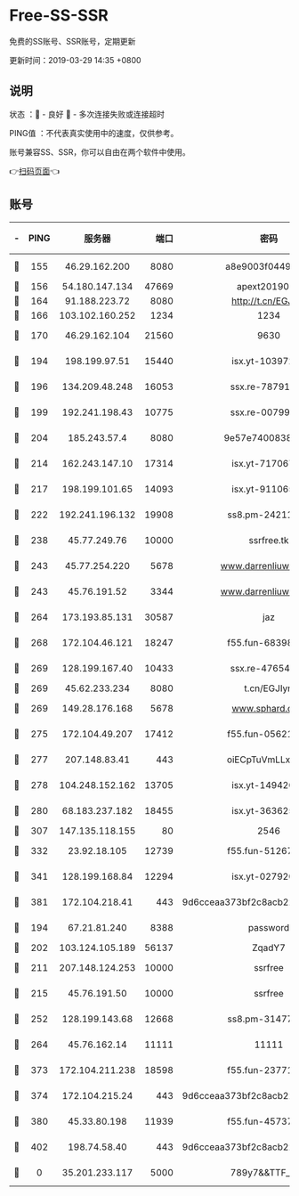 # Free-SS-SSR

免费的SS账号、SSR账号，定期更新

更新时间：2019-03-29 14:35 +0800

## 说明

状态     ：🙂 - 良好 🙁 - 多次连接失败或连接超时

PING值   ：不代表真实使用中的速度，仅供参考。

账号兼容SS、SSR，你可以自由在两个软件中使用。

👉[扫码页面](https://liesauer.github.io/Free-SS-SSR/)👈

## 账号

|-|PING|服务器|端口|密码|加密方式|区域|
|:----:|:----:|:-----:|-----:|:----:|:----:|:----:|
|🙂|155|46.29.162.200|8080|a8e9003f0449cea5|chacha20-ietf|RU|
|🙂|156|54.180.147.134|47669|apext2019001|chacha20|KR|
|🙂|164|91.188.223.72|8080|http://t.cn/EGJIyrl|rc4-md5|RU|
|🙂|166|103.102.160.252|1234|1234|rc4-md5|JP|
|🙂|170|46.29.162.104|21560|9630|aes-128-ctr|RU|
|🙂|194|198.199.97.51|15440|isx.yt-10397236|aes-256-cfb|US|
|🙂|196|134.209.48.248|16053|ssx.re-78791809|aes-256-cfb|US|
|🙂|199|192.241.198.43|10775|ssx.re-00799891|aes-256-cfb|US|
|🙂|204|185.243.57.4|8080|9e57e7400838a01e|chacha20-ietf|US|
|🙂|214|162.243.147.10|17314|isx.yt-71706749|aes-256-cfb|US|
|🙂|217|198.199.101.65|14093|isx.yt-91106596|aes-256-cfb|US|
|🙂|222|192.241.196.132|19908|ss8.pm-24211927|aes-256-cfb|US|
|🙂|238|45.77.249.76|10000|ssrfree.tk|aes-256-cfb|SG|
|🙂|243|45.77.254.220|5678|www.darrenliuwei.com|aes-256-cfb|SG|
|🙂|243|45.76.191.52|3344|www.darrenliuwei.com|aes-256-cfb|JP|
|🙂|264|173.193.85.131|30587|jaz|aes-256-cfb|US|
|🙂|268|172.104.46.121|18247|f55.fun-68398451|aes-256-cfb|SG|
|🙂|269|128.199.167.40|10433|ssx.re-47654308|aes-256-cfb|SG|
|🙂|269|45.62.233.234|8080|t.cn/EGJIyrl|rc4-md5|CA|
|🙂|269|149.28.176.168|5678|www.sphard.com|aes-256-cfb|AU|
|🙂|275|172.104.49.207|17412|f55.fun-05621205|aes-256-cfb|SG|
|🙂|277|207.148.83.41|443|oiECpTuVmLLxk4Ts|aes-256-cfb|AU|
|🙂|278|104.248.152.162|13705|isx.yt-14942092|aes-256-cfb|SG|
|🙂|280|68.183.237.182|18455|isx.yt-36362513|aes-256-cfb|SG|
|🙂|307|147.135.118.155|80|2546|chacha20|US|
|🙂|332|23.92.18.105|12739|f55.fun-51267989|aes-256-cfb|US|
|🙂|341|128.199.168.84|12294|isx.yt-02792021|aes-256-cfb|SG|
|🙂|381|172.104.218.41|443|9d6cceaa373bf2c8acb22e60b6a58be6|aes-256-cfb|US|
|🙂|194|67.21.81.240|8388|password|aes-256-cfb|US|
|🙂|202|103.124.105.189|56137|ZqadY7|chacha20|US|
|🙂|211|207.148.124.253|10000|ssrfree|aes-256-cfb|SG|
|🙂|215|45.76.191.50|10000|ssrfree|aes-256-cfb|SG|
|🙂|252|128.199.143.68|12668|ss8.pm-31477176|aes-256-cfb|SG|
|🙂|264|45.76.162.14|11111|11111|aes-256-cfb|SG|
|🙂|373|172.104.211.238|18598|f55.fun-23771534|aes-256-cfb|US|
|🙂|374|172.104.215.24|443|9d6cceaa373bf2c8acb22e60b6a58be6|aes-256-cfb|US|
|🙂|380|45.33.80.198|11939|f55.fun-45737908|aes-256-cfb|US|
|🙁|402|198.74.58.40|443|9d6cceaa373bf2c8acb22e60b6a58be6|aes-256-cfb|US|
|🙁|0|35.201.233.117|5000|789y7&&TTF_+><|aes-256-cfb|US|
